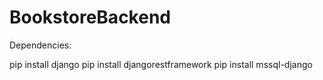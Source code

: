 # BookstoreBackend

Dependencies:

pip install django
pip install djangorestframework
pip install mssql-django
